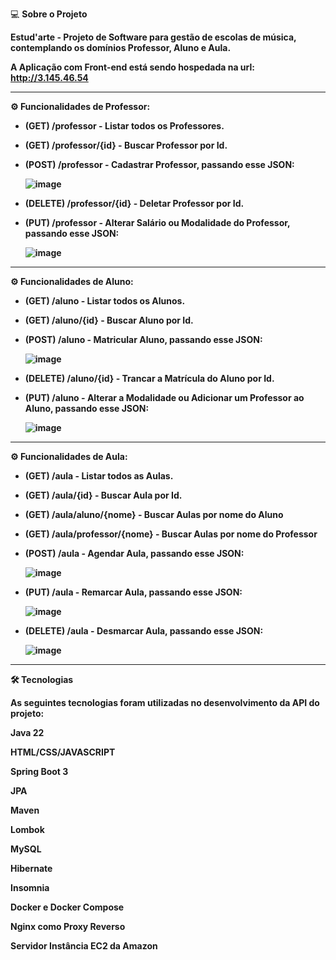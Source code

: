 💻 <b>Sobre o Projeto

Estud'arte - Projeto de Software para gestão de escolas de música, contemplando os domínios Professor, Aluno e Aula.

A Aplicação com Front-end está sendo hospedada na url: http://3.145.46.54


----------------------------------------------------------------------------------
⚙️ <B>Funcionalidades de Professor:

-  (GET) /professor - Listar todos os Professores.
-  (GET) /professor/{id} - Buscar Professor por Id.
-  (POST) /professor - Cadastrar Professor, passando esse JSON:

      ![image](https://github.com/user-attachments/assets/fd90f63e-8d88-48d6-a137-392997f99846)

- (DELETE) /professor/{id} - Deletar Professor por Id.
- (PUT) /professor - Alterar Salário ou Modalidade do Professor, passando esse JSON:

  ![image](https://github.com/user-attachments/assets/d3892053-4083-4c66-af25-032dff79a77a)

----------------------------------------------------------------------------------
⚙️ <B>Funcionalidades de Aluno:

-  (GET) /aluno - Listar todos os Alunos.
-  (GET) /aluno/{id} - Buscar Aluno por Id.
-  (POST) /aluno - Matricular Aluno, passando esse JSON:
  
      ![image](https://github.com/user-attachments/assets/352aa244-bb91-4a9f-bf60-0fe5fceff9e2)

- (DELETE) /aluno/{id} - Trancar a Matrícula do Aluno por Id.
- (PUT) /aluno - Alterar a Modalidade ou Adicionar um Professor ao Aluno, passando esse JSON:

  ![image](https://github.com/user-attachments/assets/3318389d-b037-4a2e-a943-60ac36ab7228)

----------------------------------------------------------------------------------
⚙️ <B>Funcionalidades de Aula:

-  (GET) /aula - Listar todos as Aulas.
-  (GET) /aula/{id} - Buscar Aula por Id.
-  (GET) /aula/aluno/{nome} - Buscar Aulas por nome do Aluno
-  (GET) /aula/professor/{nome} - Buscar Aulas por nome do Professor
-  (POST) /aula - Agendar Aula, passando esse JSON:

   ![image](https://github.com/user-attachments/assets/96ad43c7-0a3c-4070-ae3a-665bf5620d5b)

- (PUT) /aula - Remarcar Aula, passando esse JSON:

  ![image](https://github.com/user-attachments/assets/b41f519e-4ece-46ce-b042-82854413ae3d)

- (DELETE) /aula - Desmarcar Aula, passando esse JSON:

  ![image](https://github.com/user-attachments/assets/9319e650-bad5-430d-b97d-c8e5540f623a)


----------------------------------------------------------------------------------
🛠 Tecnologias


As seguintes tecnologias foram utilizadas no desenvolvimento da API do projeto:


Java 22

HTML/CSS/JAVASCRIPT

Spring Boot 3

JPA

Maven

Lombok

MySQL

Hibernate

Insomnia

Docker e Docker Compose

Nginx como Proxy Reverso

Servidor Instância EC2 da Amazon

